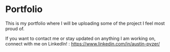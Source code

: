 # Portfolio

This is my portfolio where I will be uploading some of the project I feel most proud of.

If you want to contact me or stay updated on anything I am working on, connect with me on LinkedIn! : https://www.linkedin.com/in/austin-pyzer/

